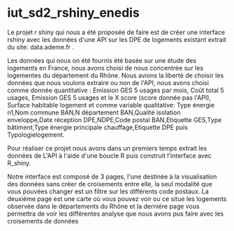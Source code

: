 # iut_sd2_rshiny_enedis
Le projet r shiny qui nous a été proposée de faire est de créer une interface rshiny avec les données d'une API sur les DPE de logements existant extrait du site: data.ademe.fr . 

Les données qui nous on été fournis été basée sur une étude des logements en France, nous avons choisi de nous concentrée sur les logementes du département du Rhône.
Nous avions la liberté de choisir les données que nous voulons extraire ou non de l'API, nous avons choisi comme donnée quantitative : Emission GES 5 usages par mois,
Coût total 5 usages, Emission GES 5 usages et le X score (score donnée pas l'API), Surface habitable logement et comme variable qualitative: Type énergie n1,Nom  commune BAN,N département BAN,Qualité isolation enveloppe,Date réception DPE,NDPE,Code postal BAN,Etiquette GES,Type bâtiment,Type énergie principale chauffage,Etiquette DPE puis Typologielogement. 

Pour réaliser ce projet nous avons dans un premiers temps extrait les données de L'API à l'aide d'une boucle R puis construit l'interface avec R_shiny.

Notre interface est composé de 3 pages, l'une destinée à la visualisation des données sans créer de croisements entre elle, la seul modalité que vous pouvées changer est un filtre sur les différents code postaux.
La deuxiéme page est une carte où vous pouvez voir ou ce situe les logements observée dans le départements du Rhône et la derniére page vous permettra de voir les différentes analyse que nous avons pus faire avec les croisements de données
